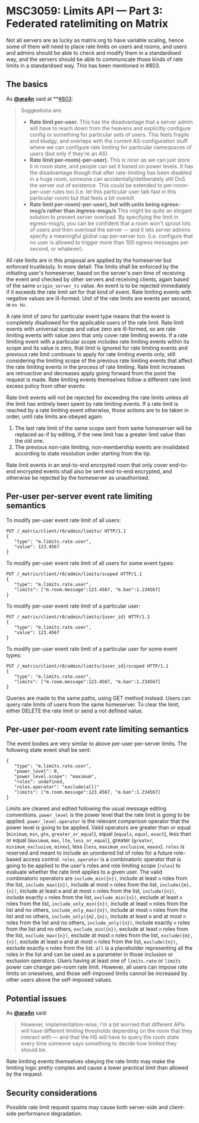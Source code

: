# MSC3059: Limits API — Part 3: Federated ratelimiting on Matrix

Not all servers are as lucky as matrix.org to have variable scaling,
hence some of them will need to place rate limits on users and rooms,
and users and admins should be able to check and modify them in a
standardised way, and the servers should be able to communicate those
kinds of rate limits in a standardised way. This has been mentioned
in #803.

## The basics

As **[@ara4n](https://github.com/ara4n)** said at **[#803](https://github.com/issues/803):

> Suggestions are:
> 
>  * **Rate limit per-user**.  This has the disadvantage that a server admin will have to
>  reach down from the heavens and explicitly configure config or something for
>  particular sets of users. This feels fragile and kludgy, and overlaps with
>  the current AS-configuration stuff where we can configure rate limiting for particular
>  namespaces of users (but only if they're an AS).
>  * **Rate limit per-room(-per-user)**.  This is nicer as we can just store it in room state,
>  and people can set it based on power levels.  It has the disadvantage though that after
>  rate-limiting has been disabled in a huge room, someone can accidentally/deliberately
>  still DoS the server out of existence.  This could be extended to per-room-per-user rules
>  too  (i.e. let this particular user talk fast in this particular room) but that
>  feels a bit overkill.
>  * **Rate limit per-room(-per-user), but with units being egress-msg/s
>  rather than ingress-msgs/s** 
>  This might be quite an elegant solution to prevent server overload.  By specifying the limit
>  in egress-msg/s, you can be confident that a room won't sprout lots of users and then overload
>  the server — and it lets server admins specify a meaningful global cap per-server too. 
>   (i.e. configure that no user is allowed to trigger more than 100 egress messages
>   per second, or whatever).

All rate limits are in this proposal are applied by the homeserver but
enforced trustlessly. In more detail: The limits shall be enforced by
the initiating user's homeserver, based on the server's own time
of receiving the event and checked by other servers and receiving clients,
again based of the same `origin_server_ts` value. An event is to be
rejected immediately if it exceeds the rate limit set for that kind of event.
Rate limiting events with negative values are ill-formed. Unit of the rate
limits are events per second, ie `ev Hz`.

A rate limit of zero for particular event type means that the event is completely
disallowed for the applicable users of the rate limit. Rate limit events with
universal scope and value zero are ill-formed, so are rate limiting events with
value zero that only cover rate limiting events. If a rate limiting event with
a particular scope includes rate limiting events within its scope and its value
is zero, that limit is ignored for rate limiting events and previous rate limit
continues to apply for rate limiting events only, still considering the limiting
scope of the previous rate limiting events that affect the rate limiting events
in the process of rate limiting. Rate limit increases are retroactive
and decreases apply going forward from the point the request is made.
Rate limiting events themselves follow a different rate limit excess policy
from other events:

Rate limit events will not be rejected for exceeding the rate limits
unless all the limit has entirely been spent by rate limiting events. 
If a rate limit is reached by a rate limiting event otherwise, those
actions are to be taken in order, until rate limits are obeyed again:
1. The last rate limit of the same scope sent from same homeserver
will be replaced as-if by editing, if the new limit has a greater
limit value than the old one.
2. The previous non-rate limiting, non-membership events are
invalidated according to state resolution order starting from the tip.

Rate limit events in an end-to-end encrpyted room that only cover end-to-end
encrypted events shall also be sent end-to-end encrypted, and otherwise be
rejected by the homeserver as unauthorised.

## Per-user per-server event rate limiting semantics

To modify per-user event rate limit of all users:
```
PUT /_matrix/client/r0/admin/limits/ HTTP/1.1
{
   "type": "m.limits.rate.user",
   "value": 123.4567
}
```

To modify per-user event rate limit of all users for some event types:
```
PUT /_matrix/client/r0/admin/limits/scoped HTTP/1.1
{
   "type": "m.limits.rate.user",
   "limits": ["m.room.message":123.4567, "m.ban":1.234567]
}
```

To modify per-user event rate limit of a particular user:
```
PUT /_matrix/client/r0/admin/limits/{user_id} HTTP/1.1
{
   "type": "m.limits.rate.user",
   "value": 123.4567
}
```

To modify per-user event rate limit of a particular user for some event types:
```
PUT /_matrix/client/r0/admin/limits/{user_id}/scoped HTTP/1.1
{
   "type": "m.limits.rate.user",
   "limits": ["m.room.message":123.4567, "m.ban":1.234567]
}
```

Queries are made to the same paths, using GET method instead.
Users can query rate limits of users from the same homeserver.
To clear the limit, either DELETE the rate limit or send a 
not defined value. 

## Per-user per-room event rate limiting semantics

The event bodies are very similar to above per-user per-server limits.
The following state event shall be sent:

```
{
   "type": "m.limits.rate.user",
   "power_level": 0,
   "power_level.scope": "maximum",
   "roles": undefined,
   "roles.operator": "exclude(all)"
   "limits": ["m.room.message":123.4567, "m.ban":1.234567]
}
```

Limits are cleared and edited following the usual message editing conventions.
`power_level` is the power level that the rate limit is going to be applied.
`power_level.operator` is the relevant comparison operator that the power level
is going to be applied. Valid operators are greater than or equal (`minimum`,
`min`, `gte`, `greater_or_equal`), equal (`equals`, `equal`, `exact`), less than
or equal (`maximum`, `max`, `lte`, `less_or_equal`), greater (`greater`,
`minimum_exclusive`, `minex`), less (`less`, `maximum_exclusive`, `maxex`).
`roles` is reserved and meant to include an unordered list of roles for a future
role-based access control. `roles_operator` is a combinatoric operator that is
going to be applied to the user's roles and role limiting scope (`roles`)
to evaluate whether the rate limit applies to a given user. The valid combinatoric
operators are `include_min({n})`, include at least `n` roles from the list,
`include_max({n})`, include at most `n` roles from the list, `include({m},{n})`,
include at least `m` and at most `n` roles from the list, `include({n})`,
include exactly `n` roles from the list, `exclude_min({n})`, exclude at least
`n` roles from the list, `include_only_min({n})`, include at least `n` roles
from the list and no others, `include_only_max({n})`, include at most `n` roles
from the list and no others, `include_only({m},{n})`, include at least `m`
and at most `n` roles from the list and no others, `include_only({n})`,
include exactly `n` roles from the list and no others, `exclude_min({n})`,
exclude at least `n` roles from the list, `exclude_max({n})`, exclude at
most `n` roles from the list, `exclude({m},{n})`, exclude at least `m`
and at most `n` roles from the list, `exclude({n})`, exclude exactly `n` roles
from the list. `all` is a placeholder representing all the roles in the list
and can be used as a parameter in those inclusion or exclusion operators.
Users having at least one of `limits.rate` or `limits` power can change
per-room rate limit. However, all users can impose rate limits on oneselves,
and those self-imposed limits cannot be increased by other users above
the self-imposed values.

## Potential issues

As **[@ara4n](https://github.com/ara4n)** said:

> However, implementation-wise, i'm a bit worried that different APIs will have
> different limiting thresholds depending on the room that they interact with 
> — and that the HS will have to query the room state every time someone says
> something to decide how limited they should be.

Rate limiting events themselves obeying the rate limits may make the limiting
logic pretty complex and cause a lower practical limit than allowed by the request.

## Security considerations

Possible rate limit request spams may cause both server-side and client-side
performance degradation.
